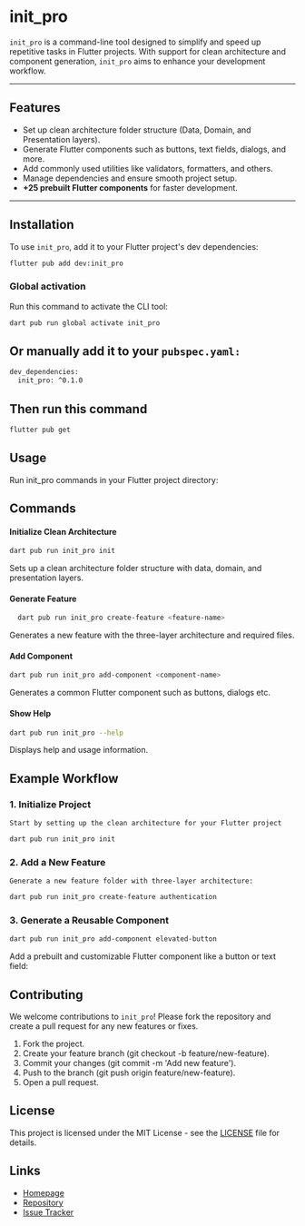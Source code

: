 # init_pro

`init_pro` is a command-line tool designed to simplify and speed up repetitive tasks in Flutter projects. With support for clean architecture and component generation, `init_pro` aims to enhance your development workflow.

---

## Features

- Set up clean architecture folder structure (Data, Domain, and Presentation layers).
- Generate Flutter components such as buttons, text fields, dialogs, and more.
- Add commonly used utilities like validators, formatters, and others.
- Manage dependencies and ensure smooth project setup.
- **+25 prebuilt Flutter components** for faster development.

---

## Installation

To use `init_pro`, add it to your Flutter project's dev dependencies:

```bash
flutter pub add dev:init_pro
```
### Global activation
 Run this command to activate the CLI tool:

 ```bash
 dart pub run global activate init_pro
 ```

## Or manually add it to your `pubspec.yaml:`

```bash 
dev_dependencies:
  init_pro: ^0.1.0
```
 ## Then run this command
 ```bash 
 flutter pub get
```


## Usage

Run init_pro commands in your Flutter project directory:

## Commands
 #### Initialize Clean Architecture

 ```bash
 dart pub run init_pro init
```
Sets up a clean architecture folder structure with data, domain, and presentation layers.

  #### Generate Feature

```bash
  dart pub run init_pro create-feature <feature-name>
```
Generates a new feature with the three-layer architecture and required files.

#### Add Component

```bash
dart pub run init_pro add-component <component-name>
```
Generates a common Flutter component such as buttons, dialogs etc.

#### Show Help
```bash
dart pub run init_pro --help
```
Displays help and usage information.


## Example Workflow

### 1. Initialize Project
    Start by setting up the clean architecture for your Flutter project
  ```bash
dart pub run init_pro init
  ```
### 2. Add a New Feature
    Generate a new feature folder with three-layer architecture:
  ```bash
dart pub run init_pro create-feature authentication
  ```
### 3. Generate a Reusable Component

```bash
dart pub run init_pro add-component elevated-button
 ```
Add a prebuilt and customizable Flutter component like a button or text field:

   

## Contributing
We welcome contributions to `init_pro`! Please fork the repository and create a pull request for any new features or fixes.
 
1. Fork the project.
2. Create your feature branch (git checkout -b feature/new-feature).
3. Commit your changes (git commit -m 'Add new feature').
4. Push to the branch (git push origin feature/new-feature).
5. Open a pull request.


## License
This project is licensed under the MIT License - see the [LICENSE](LICENSE) file for details.


## Links
 - [Homepage](https://github.com/NagesoHaile/init-pro)
 - [Repository](https://github.com/NagesoHaile/init-pro)
 - [Issue Tracker](https://github.com/NagesoHaile/init-pro/issues)







